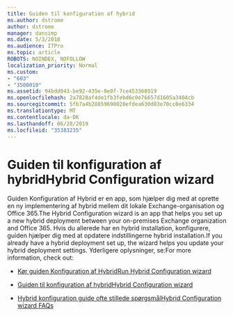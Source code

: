 ```yaml
---
title: Guiden til konfiguration af hybrid
ms.author: dstrome
author: dstrome
manager: dansimp
ms.date: 5/3/2018
ms.audience: ITPro
ms.topic: article
ROBOTS: NOINDEX, NOFOLLOW
localization_priority: Normal
ms.custom:
- "603"
- "3500010"
ms.assetid: 94bdd043-be92-435e-8e0f-7ce453368919
ms.openlocfilehash: 2a7828af4de1fb3febd6c0e76657d1605a3404cb
ms.sourcegitcommit: 5fb7a4b28859690020efdea630d03e70cc0e6334
ms.translationtype: MT
ms.contentlocale: da-DK
ms.lasthandoff: 06/28/2019
ms.locfileid: "35383235"
---
```

# <a name="hybrid-configuration-wizard"></a><span data-ttu-id="4bf6d-102">Guiden til konfiguration af hybrid</span><span class="sxs-lookup"><span data-stu-id="4bf6d-102">Hybrid Configuration wizard</span></span>

<span data-ttu-id="4bf6d-103">Guiden Konfiguration af Hybrid er en app, som hjælper dig med at oprette en ny implementering af hybrid mellem dit lokale Exchange-organisation og Office 365.</span><span class="sxs-lookup"><span data-stu-id="4bf6d-103">The Hybrid Configuration wizard is an app that helps you set up a new hybrid deployment between your on-premises Exchange organization and Office 365.</span></span> <span data-ttu-id="4bf6d-104">Hvis du allerede har en hybrid installation, konfigurere, guiden hjælper dig med at opdatere indstillingerne hybrid installation.</span><span class="sxs-lookup"><span data-stu-id="4bf6d-104">If you already have a hybrid deployment set up, the wizard helps you update your hybrid deployment settings.</span></span> <span data-ttu-id="4bf6d-105">Yderligere oplysninger, se:</span><span class="sxs-lookup"><span data-stu-id="4bf6d-105">For more information, check out:</span></span>
  
- [<span data-ttu-id="4bf6d-106">Kør guiden Konfiguration af Hybrid</span><span class="sxs-lookup"><span data-stu-id="4bf6d-106">Run Hybrid Configuration wizard</span></span>](https://technet.microsoft.com/library/mt595788%28v=exchg.150%29.aspx)

- [<span data-ttu-id="4bf6d-107">Guiden til konfiguration af hybrid</span><span class="sxs-lookup"><span data-stu-id="4bf6d-107">Hybrid Configuration wizard</span></span>](https://technet.microsoft.com/library/hh529921%28v=exchg.150%29.aspx)

- [<span data-ttu-id="4bf6d-108">Hybrid konfiguration guide ofte stillede spørgsmål</span><span class="sxs-lookup"><span data-stu-id="4bf6d-108">Hybrid Configuration wizard FAQs</span></span>](https://technet.microsoft.com/library/mt488940%28v=exchg.150%29.aspx)
